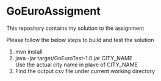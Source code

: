 # GoEuroAssigment
This repository contains my solution to the assignment

Please follow the below steps to build and test the solution </br>
1) mvn install </br>
2) java -jar target/GoEuroTest-1.0.jar CITY_NAME </br>
 		Use the actual city name in plave of CITY_NAME </br>
3) Find the output csv file under current working directory </br>



  

